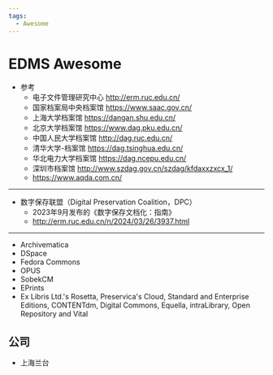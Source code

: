 ```yaml
---
tags:
  - Awesome
---
```


# EDMS Awesome

- 参考
  - 电子文件管理研究中心 http://erm.ruc.edu.cn/
  - 国家档案局中央档案馆 https://www.saac.gov.cn/
  - 上海大学档案馆 https://dangan.shu.edu.cn/
  - 北京大学档案馆 https://www.dag.pku.edu.cn/
  - 中国人民大学档案馆 http://dag.ruc.edu.cn/
  - 清华大学-档案馆 https://dag.tsinghua.edu.cn/
  - 华北电力大学档案馆 https://dag.ncepu.edu.cn/
  - 深圳市档案馆 http://www.szdag.gov.cn/szdag/kfdaxxzxcx_1/
  - https://www.aqda.com.cn/

---

- 数字保存联盟（Digital Preservation Coalition，DPC）
  - 2023年9月发布的《数字保存文档化：指南》
  - http://erm.ruc.edu.cn/n/2024/03/26/3937.html

---

- Archivematica
- DSpace
- Fedora Commons
- OPUS
- SobekCM
- EPrints
- Ex Libris Ltd.'s Rosetta, Preservica's Cloud, Standard and Enterprise Editions, CONTENTdm, Digital Commons, Equella, intraLibrary, Open Repository and Vital

## 公司

- 上海兰台

